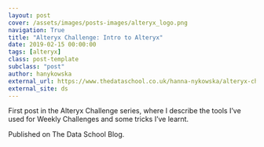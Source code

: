 ```yaml
---
layout: post
cover: /assets/images/posts-images/alteryx_logo.png
navigation: True
title: "Alteryx Challenge: Intro to Alteryx"
date: 2019-02-15 00:00:00
tags: [alteryx]
class: post-template
subclass: "post"
author: hanykowska
external_url: https://www.thedataschool.co.uk/hanna-nykowska/alteryx-challenge-intro-to-alteryx/
external_site: ds
---
```


First post in the Alteryx Challenge series, where I describe the tools I’ve used for Weekly Challenges and some tricks I’ve learnt.

Published on The Data School Blog.
